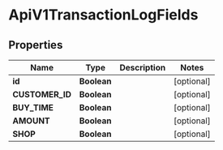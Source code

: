 

# ApiV1TransactionLogFields

## Properties

Name | Type | Description | Notes
------------ | ------------- | ------------- | -------------
**id** | **Boolean** |  |  [optional]
**CUSTOMER_ID** | **Boolean** |  |  [optional]
**BUY_TIME** | **Boolean** |  |  [optional]
**AMOUNT** | **Boolean** |  |  [optional]
**SHOP** | **Boolean** |  |  [optional]



